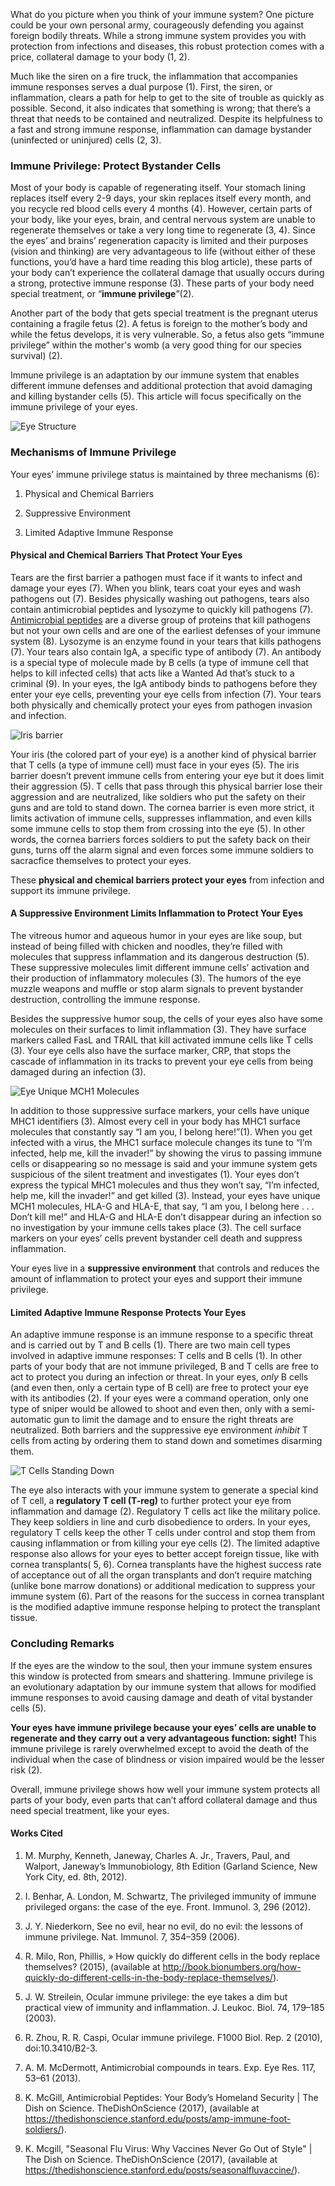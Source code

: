 ﻿What do you picture when you think of your immune system? One picture could be your own personal army, courageously defending you against foreign bodily threats. While a strong immune system provides you with protection from infections and diseases, this robust protection comes with a price, collateral damage to your body (1, 2). 

Much like the siren on a fire truck, the inflammation that accompanies immune responses serves a dual purpose (1). First, the siren, or inflammation, clears a path for help to get to the site of trouble as quickly as possible. Second, it also indicates that something is wrong; that there’s a threat that needs to be contained and neutralized. Despite its helpfulness to a fast and strong immune response, inflammation can damage bystander (uninfected or uninjured) cells (2, 3).

### Immune Privilege: Protect  Bystander Cells

Most of your body is capable of regenerating itself. Your stomach lining replaces itself every 2-9 days, your skin replaces itself every month, and you recycle red blood cells every 4 months (4). However, certain parts of your body, like your eyes, brain, and central nervous system are unable to regenerate themselves or take a very long time to regenerate (3, 4). Since the eyes’ and brains’ regeneration capacity is limited and their purposes (vision and thinking) are very advantageous to life (without either of these functions, you’d have a hard time reading this blog article), these parts of your body can’t experience the collateral damage that usually occurs during a strong, protective immune response (3). These parts of your body need special treatment, or “**immune privilege**”(2). 

Another part of the body that gets special treatment is the pregnant uterus containing a fragile fetus (2). A fetus is foreign to the mother’s body and while the fetus develops, it is very vulnerable.  So, a fetus also gets “immune privilege” within the mother's womb (a very good thing for our species survival) (2). 

Immune privilege is an adaptation by our immune system that enables different immune defenses and additional protection that avoid damaging and killing bystander cells (5). This article will focus specifically on the immune privilege of your eyes.
    
![Eye Structure ](.images/TDOS_EyePrivilege.002.png)

### Mechanisms of Immune Privilege
Your eyes’ immune privilege status is maintained by three mechanisms (6):

1. Physical and Chemical Barriers

2. Suppressive Environment

3. Limited Adaptive Immune Response

#### Physical and Chemical Barriers That Protect Your Eyes


Tears are the first barrier a pathogen must face if it wants to infect and damage your eyes (7). When you blink, tears coat your eyes and wash pathogens out (7). Besides physically washing out pathogens, tears also contain antimicrobial peptides and lysozyme to quickly kill pathogens (7). [Antimicrobial peptides](https://thedishonscience.stanford.edu/posts/amp-immune-foot-soldiers/) are a diverse group of proteins that kill pathogens but not your own cells and are one of the earliest defenses of your immune system (8). Lysozyme is an enzyme found in your tears that kills pathogens (7). Your tears also contain IgA, a specific type of antibody (7). An antibody is a special type of molecule made by B cells (a type of immune cell that helps to kill infected cells) that acts like a Wanted Ad that’s stuck to a criminal (9). In your eyes, the IgA antibody binds to pathogens before they enter your eye cells, preventing your eye cells from infection (7). Your tears both physically and chemically protect your eyes from pathogen invasion and infection.

![Iris barrier](/images/TDOS_EyePrivilege.003.png)

Your iris (the colored part of your eye) is a another kind of physical barrier that T cells (a type of immune cell) must face in your eyes (5). The iris barrier doesn’t prevent immune cells from entering your eye but it does limit their aggression (5). T cells that pass through this physical barrier lose their aggression and are neutralized, like soldiers who put the safety on their guns and are told to stand down. The cornea barrier is even more strict, it limits activation of immune cells, suppresses inflammation, and even kills some immune cells to stop them from crossing into the eye (5). In other words, the cornea barriers forces soldiers to put the safety back on their guns, turns off the alarm signal and even forces some immune soldiers to sacracfice themselves to protect your eyes.

These **physical and chemical barriers protect your eyes** from infection and support its immune privilege.

#### A Suppressive Environment Limits Inflammation to Protect Your Eyes

The vitreous humor and aqueous humor in your eyes are like soup, but instead of being filled with chicken and noodles, they’re filled with molecules that suppress inflammation and its dangerous destruction (5). These suppressive molecules limit different immune cells’ activation and their production of inflammatory molecules (3). The humors of the eye muzzle weapons and muffle or stop alarm signals to prevent bystander destruction, controlling the immune response.

Besides the suppressive humor soup, the cells of your eyes also have some molecules on their surfaces to limit inflammation (3). They have surface markers called FasL and TRAIL that kill activated immune cells like T cells (3). Your eye cells also have the surface marker, CRP, that stops the cascade of inflammation in its tracks to prevent your eye cells from being damaged during an infection (3). 

![Eye Unique MCH1 Molecules](.images/TDOS_EyePrivilege.004.png)

In addition to those suppressive surface markers, your cells have unique MHC1 identifiers (3). Almost every cell in your body has MHC1 surface molecules that constantly say “I am you, I belong here!”(1). When you get infected with a virus, the MHC1 surface molecule changes its tune to “I’m infected, help me, kill the invader!” by showing the virus to passing immune cells or disappearing so no message is said and your immune system gets suspicious of the silent treatment and investigates (1). Your eyes don’t express the typical MHC1 molecules and thus they won’t say, “I’m infected, help me, kill the invader!” and get killed (3). Instead, your eyes have unique MCH1 molecules, HLA-G and HLA-E, that say, “I am you, I belong here . . . Don’t kill me!” and HLA-G and HLA-E don’t disappear during an infection so no investigation by your immune cells takes place (3). The cell surface markers on your eyes’ cells prevent bystander cell death and suppress inflammation.

Your eyes live in a **suppressive environment** that controls and reduces the amount of inflammation to protect your eyes and support their immune privilege.

#### Limited Adaptive Immune Response Protects Your Eyes

An adaptive immune response is an immune response to a specific threat and is carried out by T and B cells (1). There are two main cell types involved in adaptive immune responses: T cells and B cells (1). In other parts of your body that are not immune privileged, B and T cells are free to act to protect you during an infection or threat. In your eyes, *only* B cells (and even then, only a certain type of B cell) are free to protect your eye with its antibodies (2). If your eyes were a command operation, only one type of sniper would be allowed to shoot and even then, only with a semi-automatic gun to limit the damage and to ensure the right threats are neutralized. Both barriers and the suppressive eye environment *inhibit* T cells from acting by ordering them to stand down and sometimes disarming them.

![T Cells Standing Down](/images/TDOS_EyePrivilege.005.png)

The eye also interacts with your immune system to generate a special kind of T cell, a **regulatory T cell (T-reg)** to further protect your eye from inflammation and damage (2). Regulatory T cells act like the military police. They keep soldiers in line and curb disobedience to orders. In your eyes, regulatory T cells keep the other T cells under control and stop them from causing inflammation or from killing your eye cells (2). The limited adaptive response also allows for your eyes to better accept foreign tissue, like with cornea transplants( 5, 6). Cornea transplants have the highest success rate of acceptance out of all the organ transplants and don’t require matching (unlike bone marrow donations) or additional medication to suppress your immune system (6). Part of the reasons for the success in cornea transplant is the modified adaptive immune response helping to protect the transplant tissue.


### Concluding Remarks

If the eyes are the window to the soul, then your immune system ensures this window is protected from smears and shattering. Immune privilege is an evolutionary adaptation by our immune system that allows for modified immune responses to avoid causing damage and death of vital bystander cells (5). 

**Your eyes have immune privilege because your eyes’ cells are unable to regenerate and they carry out a very advantageous function: sight!** This immune privilege is rarely overwhelmed except to avoid the death of the individual when the case of blindness or vision impaired would be the lesser risk (2). 

Overall, immune privilege shows how well your immune system protects all parts of your body, even parts that can’t afford collateral damage and thus need special treatment, like your eyes.

#### Works Cited

1. M. Murphy, Kenneth, Janeway, Charles A. Jr., Travers, Paul, and Walport, Janeway’s Immunobiology, 8th Edition (Garland Science, New York City, ed. 8th, 2012).

2. I. Benhar, A. London, M. Schwartz, The privileged immunity of immune privileged organs: the case of the eye. Front. Immunol.  3, 296 (2012).

3. J. Y. Niederkorn, See no evil, hear no evil, do no evil: the lessons of immune privilege. Nat. Immunol.  7, 354–359 (2006).

4. R. Milo, Ron, Phillis, » How quickly do different cells in the body replace themselves? (2015), (available at http://book.bionumbers.org/how-quickly-do-different-cells-in-the-body-replace-themselves/).

5. J. W. Streilein, Ocular immune privilege: the eye takes a dim but practical view of immunity and inflammation. J. Leukoc. Biol.  74, 179–185 (2003).

6. R. Zhou, R. R. Caspi, Ocular immune privilege. F1000 Biol. Rep.  2 (2010), doi:10.3410/B2-3.

7. A. M. McDermott, Antimicrobial compounds in tears. Exp. Eye Res.  117, 53–61 (2013).

8. K. McGill, Antimicrobial Peptides: Your Body’s Homeland Security | The Dish on Science. TheDishOnScience (2017), (available at https://thedishonscience.stanford.edu/posts/amp-immune-foot-soldiers/).

9. K. Mcgill, &quot;Seasonal Flu Virus: Why Vaccines Never Go Out of Style&quot; | The Dish on Science. TheDishOnScience (2017), (available at https://thedishonscience.stanford.edu/posts/seasonalfluvaccine/).


